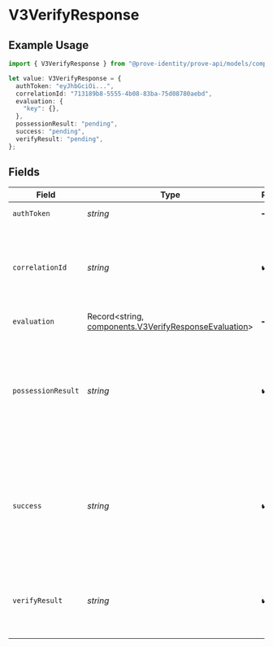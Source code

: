 # V3VerifyResponse

## Example Usage

```typescript
import { V3VerifyResponse } from "@prove-identity/prove-api/models/components";

let value: V3VerifyResponse = {
  authToken: "eyJhbGciOi...",
  correlationId: "713189b8-5555-4b08-83ba-75d08780aebd",
  evaluation: {
    "key": {},
  },
  possessionResult: "pending",
  success: "pending",
  verifyResult: "pending",
};
```

## Fields

| Field                                                                                                                                                                                                                                                          | Type                                                                                                                                                                                                                                                           | Required                                                                                                                                                                                                                                                       | Description                                                                                                                                                                                                                                                    | Example                                                                                                                                                                                                                                                        |
| -------------------------------------------------------------------------------------------------------------------------------------------------------------------------------------------------------------------------------------------------------------- | -------------------------------------------------------------------------------------------------------------------------------------------------------------------------------------------------------------------------------------------------------------- | -------------------------------------------------------------------------------------------------------------------------------------------------------------------------------------------------------------------------------------------------------------- | -------------------------------------------------------------------------------------------------------------------------------------------------------------------------------------------------------------------------------------------------------------- | -------------------------------------------------------------------------------------------------------------------------------------------------------------------------------------------------------------------------------------------------------------- |
| `authToken`                                                                                                                                                                                                                                                    | *string*                                                                                                                                                                                                                                                       | :heavy_minus_sign:                                                                                                                                                                                                                                             | A bearer token for use by the Prove client SDK.                                                                                                                                                                                                                | eyJhbGciOi...                                                                                                                                                                                                                                                  |
| `correlationId`                                                                                                                                                                                                                                                | *string*                                                                                                                                                                                                                                                       | :heavy_check_mark:                                                                                                                                                                                                                                             | The unique ID that Prove generates for the flow. To continue the flow, the field will also be used for each of the subsequent API calls in the same flow - it cannot be reused outside of a single flow.                                                       | 713189b8-5555-4b08-83ba-75d08780aebd                                                                                                                                                                                                                           |
| `evaluation`                                                                                                                                                                                                                                                   | Record<string, [components.V3VerifyResponseEvaluation](../../models/components/v3verifyresponseevaluation.md)>                                                                                                                                                 | :heavy_minus_sign:                                                                                                                                                                                                                                             | The evaluation result for the policy                                                                                                                                                                                                                           |                                                                                                                                                                                                                                                                |
| `possessionResult`                                                                                                                                                                                                                                             | *string*                                                                                                                                                                                                                                                       | :heavy_check_mark:                                                                                                                                                                                                                                             | The result of the possession check. Possible values are `pending` and `not_applicable`, based on the `possessionType` passed in the input. Clients will have to call the Verify Status API to get a result if `possessionResult=pending`.                      | pending                                                                                                                                                                                                                                                        |
| `success`                                                                                                                                                                                                                                                      | *string*                                                                                                                                                                                                                                                       | :heavy_check_mark:                                                                                                                                                                                                                                             | The result of the combination of `verifyResult` and `possessionResult`. Possible values are `true`, `pending`, and `false`. The value will be `pending` until the results of both Verify and Possession are returned or one of them fails, blocking the other. | pending                                                                                                                                                                                                                                                        |
| `verifyResult`                                                                                                                                                                                                                                                 | *string*                                                                                                                                                                                                                                                       | :heavy_check_mark:                                                                                                                                                                                                                                             | The result of the Verify process. Possible values are `success`, `pending`, and `failed`. If the Verify result is `pending`, clients will need to call the Verify Status API to get a result.                                                                  | pending                                                                                                                                                                                                                                                        |